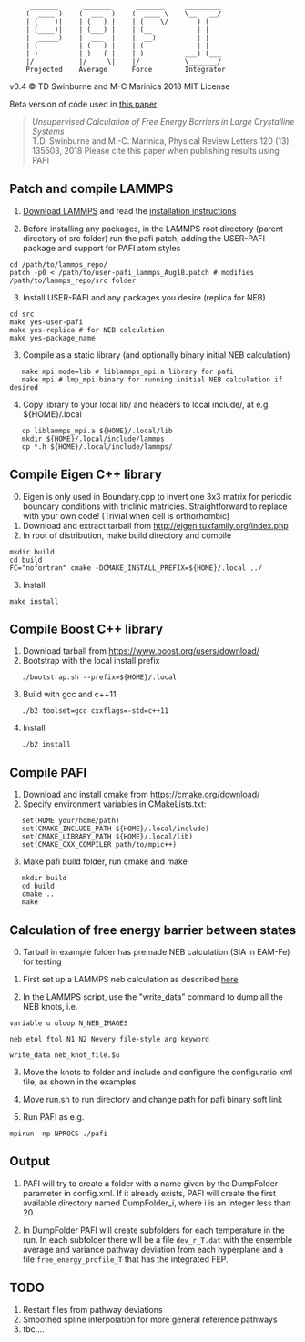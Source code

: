          _______      _______      _______     _________
        (  ____ )    (  ___  )    (  ____ \    \__   __/
        | (    )|    | (   ) |    | (    \/       ) (
        | (____)|    | (___) |    | (__           | |
        |  _____)    |  ___  |    |  __)          | |
        | (          | (   ) |    | (             | |
        | )          | )   ( |    | )          ___) (___
        |/           |/     \|    |/           \_______/
        Projected    Average      Force        Integrator


v0.4 :copyright: TD Swinburne and M-C Marinica 2018 MIT License



Beta version of code used in [this paper](https://journals.aps.org/prl/abstract/10.1103/PhysRevLett.120.135503)
> *Unsupervised Calculation of Free Energy Barriers in Large Crystalline Systems*   
> T.D. Swinburne and M.-C. Marinica, Physical Review Letters 120 (13), 135503, 2018
Please cite this paper when publishing results using PAFI


## Patch and compile LAMMPS

1. [Download LAMMPS](http://lammps.sandia.gov/download.html) and read the [installation instructions](http://lammps.sandia.gov/doc/Section_start.html)

2. Before installing any packages, in the LAMMPS root directory (parent directory of src folder) run the pafi patch, adding the USER-PAFI package and support for PAFI atom styles
```
cd /path/to/lammps_repo/
patch -p0 < /path/to/user-pafi_lammps_Aug18.patch # modifies /path/to/lammps_repo/src folder
```

3. Install USER-PAFI and any packages you desire (replica for NEB)
```
cd src
make yes-user-pafi
make yes-replica # for NEB calculation
make yes-package_name
```

3. Compile as a static library (and optionally binary initial NEB calculation)
```
   make mpi mode=lib # liblammps_mpi.a library for pafi
   make mpi # lmp_mpi binary for running initial NEB calculation if desired
```
4. Copy library to your local lib/ and headers to local include/, at e.g. ${HOME}/.local
```
   cp liblammps_mpi.a ${HOME}/.local/lib
   mkdir ${HOME}/.local/include/lammps
   cp *.h ${HOME}/.local/include/lammps/
```
## Compile Eigen C++ library
0. Eigen is only used in Boundary.cpp to invert one 3x3 matrix for periodic boundary conditions with triclinic matricies. Straightforward to replace with your own code! (Trivial when cell is orthorhombic)
1. Download and extract tarball from http://eigen.tuxfamily.org/index.php
2. In root of distribution, make build directory and compile
```
mkdir build
cd build
FC="nofortran" cmake -DCMAKE_INSTALL_PREFIX=${HOME}/.local ../
```
3. Install
```
make install
```
## Compile Boost C++ library
1. Download tarball from https://www.boost.org/users/download/
2. Bootstrap with the local install prefix
```
   ./bootstrap.sh --prefix=${HOME}/.local
```
3. Build with gcc and c++11
```
   ./b2 toolset=gcc cxxflags=-std=c++11
```
4. Install
```
   ./b2 install
```

## Compile PAFI
1. Download and install cmake from https://cmake.org/download/
2. Specify environment variables in CMakeLists.txt:
```
   set(HOME your/home/path)
   set(CMAKE_INCLUDE_PATH ${HOME}/.local/include)
   set(CMAKE_LIBRARY_PATH ${HOME}/.local/lib)
   set(CMAKE_CXX_COMPILER path/to/mpic++)
```
3. Make pafi build folder, run cmake and make
```
   mkdir build
   cd build
   cmake ..
   make
```

## Calculation of free energy barrier between states

0. Tarball in example folder has premade NEB calculation (SIA in EAM-Fe) for testing

1. First set up a LAMMPS neb calculation as described [here](http://lammps.sandia.gov/doc/neb.html)

2. In the LAMMPS script, use the "write_data" command to dump all the NEB knots, i.e.
```
variable u uloop N_NEB_IMAGES

neb etol ftol N1 N2 Nevery file-style arg keyword

write_data neb_knot_file.$u
```
3. Move the knots to folder and include and configure the configuratio xml file, as shown in the examples

4. Move run.sh to run directory and change path for pafi binary soft link

5. Run PAFI as e.g.
```
mpirun -np NPROCS ./pafi
```
## Output

1. PAFI will try to create a folder with a name given by the DumpFolder parameter in config.xml. If it already exists, PAFI will create the first available directory named DumpFolder_i, where i is an integer less than 20.

2. In DumpFolder PAFI will create subfolders for each temperature in the run. In each subfolder there will be a file `dev_r_T.dat` with the ensemble average and variance pathway deviation from each hyperplane and a file `free_energy_profile_T` that has the integrated FEP.

## TODO
1. Restart files from pathway deviations
2. Smoothed spline interpolation for more general reference pathways
3. tbc....
